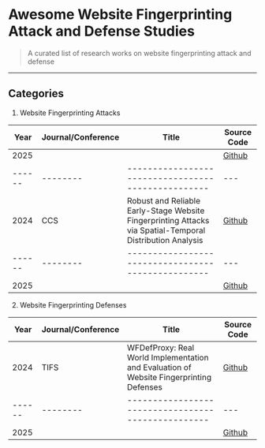 # Awesome Website Fingerprinting Attack and Defense Studies
> A curated list of research works on website fingerprinting attack and defense

----

## Categories

1. Website Fingerprinting Attacks

| Year | Journal/Conference | Title | Source Code |
|------|--------|--------------------------------------------------|---|
| 2025 | | | [Github]() |
|------|--------|--------------------------------------------------|---|
| 2024 | CCS | Robust and Reliable Early-Stage Website Fingerprinting Attacks via Spatial-Temporal Distribution Analysis | [Github](https://github.com/Xinhao-Deng/Website-Fingerprinting-Library) |
|------|--------|--------------------------------------------------|---|
| 2025 | | | [Github]() |

2. Website Fingerprinting Defenses

| Year | Journal/Conference | Title | Source Code |
|------|--------|--------------------------------------------------|---|
| 2024 | TIFS | WFDefProxy: Real World Implementation and Evaluation of Website Fingerprinting Defenses | [Github](https://github.com/websitefingerprinting/wfdef) |
|------|--------|--------------------------------------------------|---|
| 2025 | | | [Github]() |
